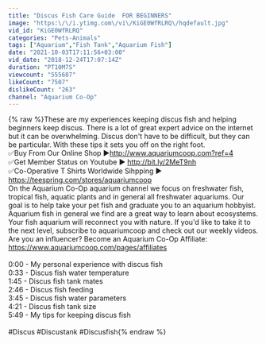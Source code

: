 ```yaml
---
title: "Discus Fish Care Guide  FOR BEGINNERS"
image: "https:\/\/i.ytimg.com\/vi\/KiGE0WfRLRQ\/hqdefault.jpg"
vid_id: "KiGE0WfRLRQ"
categories: "Pets-Animals"
tags: ["Aquarium","Fish Tank","Aquarium Fish"]
date: "2021-10-03T17:11:56+03:00"
vid_date: "2018-12-24T17:07:14Z"
duration: "PT10M7S"
viewcount: "555687"
likeCount: "7507"
dislikeCount: "263"
channel: "Aquarium Co-Op"
---
```

{% raw %}These are my experiences keeping discus fish and helping beginners keep discus. There is a lot of great expert advice on the internet but it can be overwhelming. Discus don't have to be difficult, but they can be particular. With these tips it sets you off on the right foot. <br />✅Buy From Our Online Shop ►<a rel="nofollow" target="blank" href="http://www.aquariumcoop.com?ref=4">http://www.aquariumcoop.com?ref=4</a><br />✅Get Member Status on Youtube ► <a rel="nofollow" target="blank" href="http://bit.ly/2MeT9nh">http://bit.ly/2MeT9nh</a><br />✅Co-Operative T Shirts Worldwide Sihpping ► <a rel="nofollow" target="blank" href="https://teespring.com/stores/aquariumcoop">https://teespring.com/stores/aquariumcoop</a><br />On the Aquarium Co-Op aquarium channel we focus on freshwater fish, tropical fish, aquatic plants and in general all freshwater aquariums. Our goal is to help take your pet fish and graduate you to an aquarium hobbyist. Aquarium fish in general we find are a great way to learn about ecosystems. Your fish aquarium will reconnect you with nature. If you'd like to take it to the next level, subscribe to aquariumcoop and check out our weekly videos.<br />Are you an influencer? Become an Aquarium Co-Op Affiliate: <a rel="nofollow" target="blank" href="https://www.aquariumcoop.com/pages/affiliates">https://www.aquariumcoop.com/pages/affiliates</a><br /><br />0:00 - My personal experience with discus fish<br />0:33 - Discus fish water temperature<br />1:45 - Discus fish tank mates<br />2:46 - Discus fish feeding<br />3:45 - Discus fish water parameters<br />4:21 - Discus fish tank size <br />5:49 - My tips for keeping discus fish<br /><br />#Discus #Discustank #Discusfish{% endraw %}
